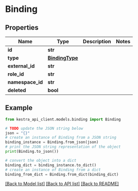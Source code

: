 # Binding


## Properties

Name | Type | Description | Notes
------------ | ------------- | ------------- | -------------
**id** | **str** |  | 
**type** | [**BindingType**](BindingType.md) |  | 
**external_id** | **str** |  | 
**role_id** | **str** |  | 
**namespace_id** | **str** |  | 
**deleted** | **bool** |  | 

## Example

```python
from kestra_api_client.models.binding import Binding

# TODO update the JSON string below
json = "{}"
# create an instance of Binding from a JSON string
binding_instance = Binding.from_json(json)
# print the JSON string representation of the object
print(Binding.to_json())

# convert the object into a dict
binding_dict = binding_instance.to_dict()
# create an instance of Binding from a dict
binding_from_dict = Binding.from_dict(binding_dict)
```
[[Back to Model list]](../README.md#documentation-for-models) [[Back to API list]](../README.md#documentation-for-api-endpoints) [[Back to README]](../README.md)


